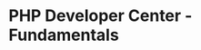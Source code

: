<properties linkid="devnav-php-fundamentals" urlDisplayName="Windows Azure Intro" pageTitle="Windows Azure PHP fundamentals" title="Windows Azure PHP fundamentals" metaKeywords="Windows Azure PHP, Azure PHP, PHP Azure, Azure PHP basics" Description="Find introductory topics about using PHP in Windows Azure." metaCanonical="" disqusComments="0" umbracoNaviHide="0" />



# PHP Developer Center - Fundamentals

<div chunk="../../../Shared/Chunks/fundamentals-landing.md" />